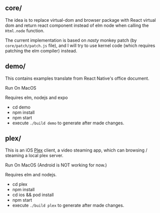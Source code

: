 ## core/

The idea is to replace virtual-dom and browser package with React virtual dom and return react component instead of elm node when calling the `Html.node` function.

The current implementation is based on _nasty_ monkey patch (by `core/patch/patch.js` file), and I will try to use kernel code (which requires patching the elm compiler) instead.

## demo/

This contains examples translate from React Native's office document.

Run On MacOS

Requires elm, nodejs and expo

- cd demo
- npm install
- npm start
- execute `./build demo` to generate after made changes.

## plex/

This is an iOS [Plex](https://www.plex.tv) client, a video steaming app, which can browsing / steaming a local plex server.

Run On MacOS (Android is NOT working for now.)

Requires elm and nodejs.

- cd plex
- npm install
- cd ios && pod install
- npm start
- execute `./build plex` to generate after made changes.
